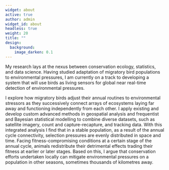 ```yaml
---
widget: about
active: true
author: admin
widget_id: about
headless: true
weight: 20
title: ""
design:
  background:
    image_darken: 0.1
---
```

My research lays at the nexus between conservation ecology, statistics, and data science. Having studied adaptation of migratory bird populations to environmental pressures, I am currently on a track to developing a system that will use birds as living sensors for global near real-time detection of environmental pressures.

I explore how migratory birds adjust their annual routines to environmental stressors as they successively connect arrays of ecosystems laying far away and functioning independently from each other. I apply existing and develop custom advanced methods in geospatial analysis and frequentist and Bayesian statistical modelling to combine diverse datasets, such as satellite imagery, count and capture-recapture, and tracking data. With this integrated analysis I find that in a stable population, as a result of the annual cycle connectivity, selection pressures are evenly distributed in space and time. Facing fitness-compromising conditions at a certain stage of the annual cycle, animals redistribute their detrimental effects trading their fitness at earlier or later stages. Based on this, I argue that conservation efforts undertaken locally can mitigate environmental pressures on a population in other seasons, sometimes thousands of kilometres away.